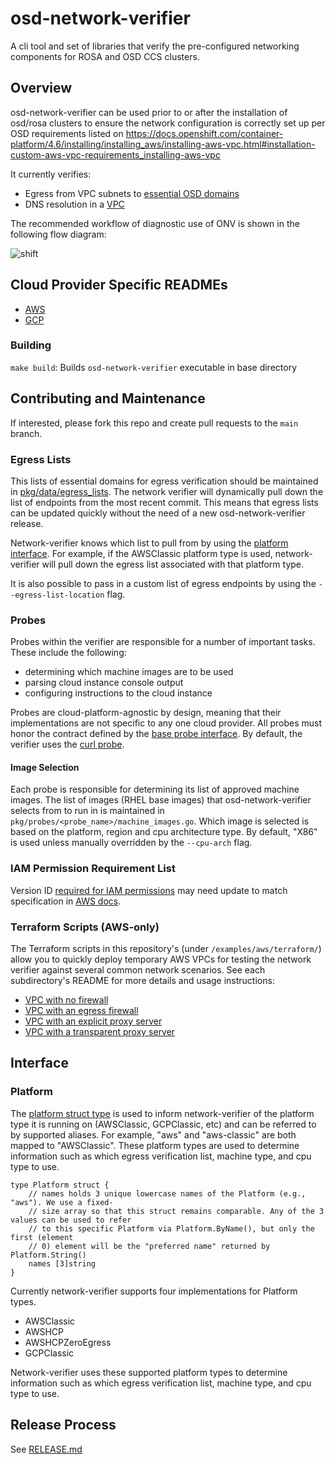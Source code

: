 # osd-network-verifier

A cli tool and set of libraries that
verify the pre-configured networking components
for ROSA and OSD CCS clusters.

## Overview

osd-network-verifier can be used prior to or after the installation
of osd/rosa clusters to ensure the network configuration
is correctly set up per OSD requirements listed on https://docs.openshift.com/container-platform/4.6/installing/installing_aws/installing-aws-vpc.html#installation-custom-aws-vpc-requirements_installing-aws-vpc

It currently verifies:
- Egress from VPC subnets to [essential OSD domains](https://docs.openshift.com/rosa/rosa_install_access_delete_clusters/rosa_getting_started_iam/rosa-aws-prereqs.html#osd-aws-privatelink-firewall-prerequisites_prerequisites)
- DNS resolution in a [VPC](https://docs.openshift.com/container-platform/4.10/installing/installing_aws/installing-aws-vpc.html)

The recommended workflow of diagnostic use of ONV is shown in the following flow diagram:

![shift](https://user-images.githubusercontent.com/87340776/168323039-ec5269a8-2cf9-44db-ab5f-e490c88d4342.jpg)

## Cloud Provider Specific READMEs
-  [AWS](docs/aws/aws.md)
-  [GCP](docs/gcp/gcp.md)

### Building
`make build`: Builds `osd-network-verifier` executable in base directory

## Contributing and Maintenance
If interested, please fork this repo and create pull requests to the `main` branch.

### Egress Lists

This lists of essential domains for egress verification should be maintained in [pkg/data/egress_lists](https://github.com/openshift/osd-network-verifier/tree/main/pkg/data/egress_lists). The network verifier will dynamically pull down the list of endpoints from the most recent commit. This means that egress lists can be updated quickly without the need of a new osd-network-verifier release.

Network-verifier knows which list to pull from by using the [platform interface](./pkg/data/cloud/platform.go). For example, if the AWSClassic platform type is used, network-verifier will pull down the egress list associated with that platform type.

It is also possible to pass in a custom list of egress endpoints by using the `--egress-list-location` flag.

### Probes
Probes within the verifier are responsible for a number of important tasks.
These include the following:
- determining which machine images are to be used
- parsing cloud instance console output
- configuring instructions to the cloud instance

Probes are cloud-platform-agnostic by design,
meaning that their implementations are not specific to any one cloud provider.
All probes must honor the contract defined by the [base probe interface](./pkg/probes/package_probes.go).
By default, the verifier uses the [curl probe](./pkg/probes/curl/curl_json.go).

#### Image Selection

Each probe is responsible for determining its list of approved machine images.
The list of images (RHEL base images) that osd-network-verifier selects
from to run in is maintained in `pkg/probes/<probe_name>/machine_images.go`.
Which image is selected is based on the platform, region and cpu architecture type.
By default, "X86" is used unless manually overridden by the `--cpu-arch` flag.

### IAM Permission Requirement List

Version ID [required for IAM permissions](https://github.com/openshift/osd-network-verifier/blob/main/docs/aws/aws.md#iam-permissions) may need update to match specification in [AWS docs](https://docs.aws.amazon.com/IAM/latest/UserGuide/reference_policies_elements_version.html).

### Terraform Scripts (AWS-only)

The Terraform scripts in this repository's (under `/examples/aws/terraform/`) allow you to quickly deploy temporary AWS VPCs for testing the network verifier against several common network scenarios. See each subdirectory's README for more details and usage instructions:
- [VPC with no firewall](examples/aws/terraform/vpc/README.md)
- [VPC with an egress firewall](examples/aws/terraform/vpc-firewall/README.md)
- [VPC with an explicit proxy server](examples/aws/terraform/vpc-proxied-explicit/README.md)
- [VPC with a transparent proxy server](examples/aws/terraform/vpc-proxied-transparent/README.md)

## Interface ##

### Platform ###
The [platform struct type](./pkg/data/cloud/platform.go) is used to inform network-verifier of the platform type it is running on (AWSClassic, GCPClassic, etc) and can be referred to by supported aliases. For example, "aws" and "aws-classic" are both mapped to "AWSClassic". These platform types are used to determine information such as which egress verification list, machine type, and cpu type to use.
```
type Platform struct {
	// names holds 3 unique lowercase names of the Platform (e.g., "aws"). We use a fixed-
	// size array so that this struct remains comparable. Any of the 3 values can be used to refer
	// to this specific Platform via Platform.ByName(), but only the first (element
	// 0) element will be the "preferred name" returned by Platform.String()
	names [3]string
}
```

Currently network-verifier supports four implementations for Platform types.
- AWSClassic
- AWSHCP
- AWSHCPZeroEgress
- GCPClassic

Network-verifier uses these supported platform types to determine information such as which egress verification list, machine type, and cpu type to use.

## Release Process

See [RELEASE.md](./RELEASE.md)